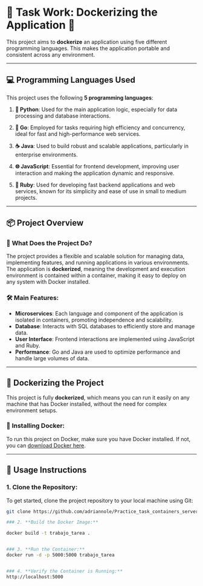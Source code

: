 # 🐳 **Task Work: Dockerizing the Application** 🐳

This project aims to **dockerize** an application using five different programming languages. This makes the application portable and consistent across any environment.

---

## 💻 **Programming Languages Used**

This project uses the following **5 programming languages**:

1. **🐍 Python**: Used for the main application logic, especially for data processing and database interactions.
   
2. **🚀 Go**: Employed for tasks requiring high efficiency and concurrency, ideal for fast and high-performance web services.

3. **☕ Java**: Used to build robust and scalable applications, particularly in enterprise environments.

4. **🌐 JavaScript**: Essential for frontend development, improving user interaction and making the application dynamic and responsive.

5. **💎 Ruby**: Used for developing fast backend applications and web services, known for its simplicity and ease of use in small to medium projects.

---

## 📦 **Project Overview**

### 🌟 **What Does the Project Do?**

The project provides a flexible and scalable solution for managing data, implementing features, and running applications in various environments. The application is **dockerized**, meaning the development and execution environment is contained within a container, making it easy to deploy on any system with Docker installed.

### 🛠 **Main Features:**
- **Microservices**: Each language and component of the application is isolated in containers, promoting independence and scalability.
- **Database**: Interacts with SQL databases to efficiently store and manage data.
- **User Interface**: Frontend interactions are implemented using JavaScript and Ruby.
- **Performance**: Go and Java are used to optimize performance and handle large volumes of data.

---

## 🐋 **Dockerizing the Project**

This project is fully **dockerized**, which means you can run it easily on any machine that has Docker installed, without the need for complex environment setups.

### 🚀 **Installing Docker:**
To run this project on Docker, make sure you have Docker installed. If not, you can [download Docker here](https://www.docker.com/get-started).

---

## 🔨 **Usage Instructions**

### 1. **Clone the Repository:**

To get started, clone the project repository to your local machine using Git:

```bash
git clone https://github.com/adriannole/Practice_task_containers_server.git

### 2. **Build the Docker Image:**

docker build -t trabajo_tarea .


### 3. **Run the Container:**
docker run -d -p 5000:5000 trabajo_tarea


### 4. **Verify the Container is Running:**
http://localhost:5000


